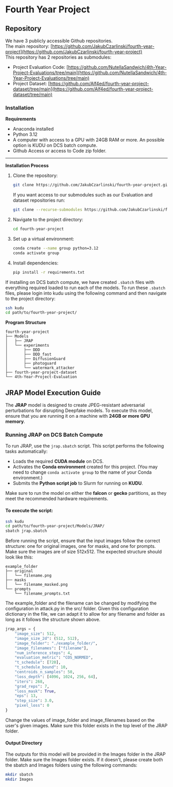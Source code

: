 # Fourth Year Project

## Repository

We have 3 publicly accessible Github repositories.  
The main repository: [https://github.com/JakubCzarlinski/fourth-year-project](https://github.com/JakubCzarlinski/fourth-year-project)  
This repository has 2 repositories as submodules:

- Project Evaluation Code: [https://github.com/NutellaSandwich/4th-Year-Project-Evaluations/tree/main](https://github.com/NutellaSandwich/4th-Year-Project-Evaluations/tree/main)
- Project Dataset: [https://github.com/Alf4ed/fourth-year-project-dataset/tree/main](https://github.com/Alf4ed/fourth-year-project-dataset/tree/main)

### Installation

**Requirements**

- Anaconda installed
- Python 3.12
- A computer with access to a GPU with 24GB RAM or more. An possible option is KUDU on DCS batch compute.
- Github Access or access to Code zip folder.

---

**Installation Process**

1. Clone the repository:
    ```bash
    git clone https://github.com/JakubCzarlinski/fourth-year-project.git
    ```

    If you want access to our submodules such as our Evaluation and dataset repositories run:
    ```bash
    git clone --recurse-submodules https://github.com/JakubCzarlinski/fourth-year-project.git
    ```

2. Navigate to the project directory:
    ```bash
    cd fourth-year-project
    ```

3. Set up a virtual environment:
    ```bash
    conda create --name group python=3.12
    conda activate group
    ```

4. Install dependencies:
    ```bash
    pip install -r requirements.txt
    ```

If installing on DCS batch compute, we have created `.sbatch` files with everything required loaded to run each of the models. To run these `.sbatch` files, please login into kudu using the following command and then navigate to the project directory:

```bash
ssh kudu
cd path/to/fourth-year-project/
```

**Program Structure**
```
fourth-year-project
├── Models
│   ├── JRAP
│   └── experiments
│       ├── DDD
│       ├── DDD_fast
│       ├── DiffusionGuard
│       ├── photoguard
│       └── watermark_attacker
├── fourth-year-project-dataset
└── 4th-Year-Project-Evaluation
```

## JRAP Model Execution Guide

The **JRAP** model is designed to create JPEG-resistant adversarial perturbations for disrupting Deepfake models. To execute this model, ensure that you are running it on a machine with **24GB or more GPU memory**.

### Running JRAP on DCS Batch Compute

To run JRAP, use the `jrap.sbatch` script. This script performs the following tasks automatically:

- Loads the required **CUDA module** on DCS.
- Activates the **Conda environment** created for this project. (You may need to change `conda activate group` to the name of your Conda environment.)
- Submits the **Python script job** to Slurm for running on **KUDU**.

Make sure to run the model on either the **falcon** or **gecko** partitions, as they meet the recommended hardware requirements.

#### To execute the script:

```bash
ssh kudu
cd path/to/fourth-year-project/Models/JRAP/
sbatch jrap.sbatch
```

Before running the script, ensure that the input images follow the correct structure: one for original images, one for masks, and one for prompts. Make sure the images are of size 512x512. The expected structure should look like this:
```
example_folder  
├── original  
│   └── filename.png  
├── masks  
│   └── filename_masked.png  
└── prompts  
    └── filename_prompts.txt
```

The example_folder and the filename can be changed by modifying the configuration in attack.py in the src/ folder. Given this configuration dictionary in the file, we can adapt it to allow for any filename and folder as long as it follows the structure shown above.

```python
jrap_args = {
    "image_size": 512,
    "image_size_2d": (512, 512),
    "image_folder": "./example_folder/",
    "image_filenames": ["filename"],
    "num_inference_steps": 4,
    "evaluation_metric": "COS_NORMED",
    "t_schedule": [720],
    "t_schedule_bound": 10,
    "centroids_n_samples": 50,
    "loss_depth": [4096, 1024, 256, 64],
    "iters": 268,
    "grad_reps": 7,
    "loss_mask": True,
    "eps": 13,
    "step_size": 3.0,
    "pixel_loss": 0
}
```

Change the values of image_folder and image_filenames based on the user's given images. Make sure this folder exists in the top level of the JRAP folder.

#### Output Directory

The outputs for this model will be provided in the Images folder in the JRAP folder. Make sure the Images folder exists. If it doesn't, please create both the sbatch and Images folders using the following commands:

```bash
mkdir sbatch
mkdir Images
```